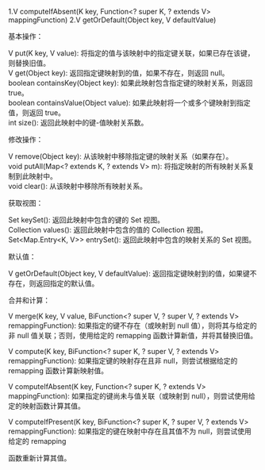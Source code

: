 1.V computeIfAbsent(K key, Function<? super K, ? extends V> mappingFunction)
2.V getOrDefault(Object key, V defaultValue)


基本操作：    

V put(K key, V value): 将指定的值与该映射中的指定键关联，如果已存在该键，则替换旧值。      
V get(Object key): 返回指定键映射到的值，如果不存在，则返回 null。       
boolean containsKey(Object key): 如果此映射包含指定键的映射关系，则返回 true。     
boolean containsValue(Object value): 如果此映射将一个或多个键映射到指定值，则返回 true。         
int size(): 返回此映射中的键-值映射关系数。    

修改操作：

V remove(Object key): 从该映射中移除指定键的映射关系（如果存在）。      
void putAll(Map<? extends K, ? extends V> m): 将指定映射的所有映射关系复制到此映射中。     
void clear(): 从该映射中移除所有映射关系。 

获取视图：      

Set<K> keySet(): 返回此映射中包含的键的 Set 视图。   
Collection<V> values(): 返回此映射中包含的值的 Collection 视图。    
Set<Map.Entry<K, V>> entrySet(): 返回此映射中包含的映射关系的 Set 视图。         

默认值：          

V getOrDefault(Object key, V defaultValue): 返回指定键映射到的值，如果键不存在，则返回指定的默认值。         

合并和计算：                         

V merge(K key, V value, BiFunction<? super V, ? super V, ? extends V> remappingFunction): 如果指定的键不存在（或映射到 null 值），则将其与给定的非 null 值关联；否则，使用给定的 remapping 函数计算新值，并将其替换旧值。                                                        

V compute(K key, BiFunction<? super K, ? super V, ? extends V> remappingFunction): 如果指定键的映射存在且非 null，则尝试根据给定的 remapping 函数计算新映射值。

V computeIfAbsent(K key, Function<? super K, ? extends V> mappingFunction): 如果指定的键尚未与值关联（或映射到 null），则尝试使用给定的映射函数计算其值。

V computeIfPresent(K key, BiFunction<? super K, ? super V, ? extends V> remappingFunction): 如果指定的键在映射中存在且其值不为 null，则尝试使用给定的 remapping 

函数重新计算其值。                         

